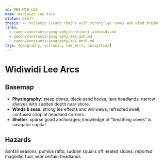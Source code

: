 ```yaml
---
id: REG:WID-LEE
name: Widiwidi Lee Arcs
status: Draft
thesis: >- Volcanic island chains with strong lee coves and wind shadows; sparse safe anchorages.
links:
  - canon/constants/geography/continent_widiwidi.md
  - canon/constants/geography/sea_ash.md
  - canon/constants/geography/sea_moth.md
tags: [geography, volcanic, lee_arcs, navigation]
---
```


# Widiwidi Lee Arcs

## Basemap
- **Physiography:** steep cones, black-sand hooks, lava headlands; narrow shelves with sudden depth near shore.
- **Winds & seas:** strong lee effects and williwaws; refracted swell; confused chop at headland corners.
- **Shelter:** sparse good anchorages; knowledge of “breathing coves” is navigator capital.

## Hazards
Ashfall seasons; pumice rafts; sudden squalls off heated slopes; reported magnetic fuss near certain headlands.
